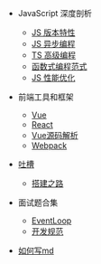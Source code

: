 - JavaScript 深度剖析
  - [JS 版本特性](JS版本特性.md) 
  - [JS 异步编程](JS异步编程.md) 
  - [TS 高级编程](TS高级编程.md) 
  - [函数式编程范式](函数式编程范式.md) 
  - [JS 性能优化](JS性能优化.md) 

- 前端工具和框架
  - [Vue](Vue.md) 
  - [React](React.md) 
  - [Vue源码解析](Vue源码.md)
  - [Webpack](Webpack.md)

- [吐槽](vent.md)
  - [搭建之路](wdnmd.md)

- 面试题合集
  - [EventLoop](EventLoop.md) 
  - [开发规范](开发规范.md) 
  
- [如何写md](example.md)